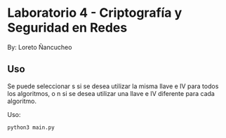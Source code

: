 # Laboratorio 4 - Criptografía y Seguridad en Redes

By: Loreto Ñancucheo 


## Uso

Se puede seleccionar s si se desea utilizar la misma llave e IV para todos los algoritmos, o n si se desea utilizar una llave e IV diferente para cada algoritmo.

Uso:
```bash
python3 main.py 
```